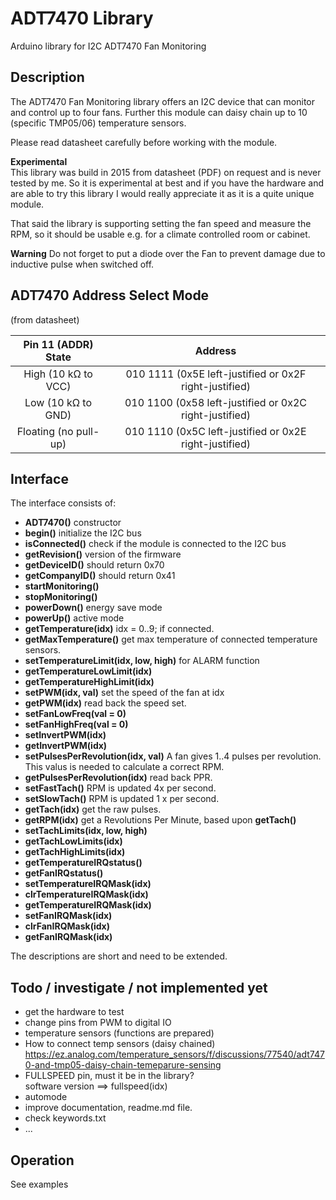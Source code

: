 # ADT7470 Library

Arduino library for I2C ADT7470 Fan Monitoring

## Description

The ADT7470 Fan Monitoring library offers an I2C device that can
monitor and control up to four fans. Further this module can daisy 
chain up to 10 (specific TMP05/06) temperature sensors.

Please read datasheet carefully before working with the module.

**Experimental**  
This library was build in 2015 from datasheet (PDF) on request and
is never tested by me. So it is experimental at best and if you have the 
hardware and are able to try this library I would really appreciate it
as it is a quite unique module.

That said the library is supporting setting the fan speed and measure 
the RPM, so it should be usable e.g. for a climate controlled room or
cabinet.

**Warning**
Do not forget to put a diode over the Fan to prevent damage due to
inductive pulse when switched off.

## ADT7470 Address Select Mode

(from datasheet)

| Pin 11 (ADDR) State | Address |
|:----:|:----:|
| High (10 kΩ to VCC) | 010 1111 (0x5E left-justified or 0x2F right-justified) |
| Low (10 kΩ to GND) | 010 1100 (0x58 left-justified or 0x2C right-justified) |
| Floating (no pull-up) | 010 1110 (0x5C left-justified or 0x2E right-justified) |


## Interface

The interface consists of:

- **ADT7470()** constructor
- **begin()** initialize the I2C bus
- **isConnected()** check if the module is connected to the I2C bus
- **getRevision()** version of the firmware
- **getDeviceID()** should return 0x70
- **getCompanyID()** should return 0x41
- **startMonitoring()** 
- **stopMonitoring()**
- **powerDown()** energy save mode
- **powerUp()** active mode
- **getTemperature(idx)** idx = 0..9; if connected. 
- **getMaxTemperature()** get max temperature of connected temperature sensors.
- **setTemperatureLimit(idx, low, high)** for ALARM function
- **getTemperatureLowLimit(idx)**
- **getTemperatureHighLimit(idx)**
- **setPWM(idx, val)** set the speed of the fan at idx
- **getPWM(idx)** read back the speed set. 
- **setFanLowFreq(val = 0)** 
- **setFanHighFreq(val = 0)** 
- **setInvertPWM(idx)**
- **getInvertPWM(idx)**
- **setPulsesPerRevolution(idx, val)** A fan gives 1..4 pulses per revolution. 
This valus is needed to calculate a correct RPM.
- **getPulsesPerRevolution(idx)** read back PPR.
- **setFastTach()** RPM is updated 4x per second.
- **setSlowTach()** RPM is updated 1 x per second. 
- **getTach(idx)** get the raw pulses.
- **getRPM(idx)** get a Revolutions Per Minute, based upon **getTach()**
- **setTachLimits(idx, low, high)** 
- **getTachLowLimits(idx)** 
- **getTachHighLimits(idx)** 
- **getTemperatureIRQstatus()**
- **getFanIRQstatus()**
- **setTemperatureIRQMask(idx)**
- **clrTemperatureIRQMask(idx)**
- **getTemperatureIRQMask(idx)**
- **setFanIRQMask(idx)**
- **clrFanIRQMask(idx)**
- **getFanIRQMask(idx)**

The descriptions are short and need to be extended. 

## Todo / investigate / not implemented yet

- get the hardware to test 
- change pins from PWM to digital IO
- temperature sensors    (functions are prepared)
- How to connect temp sensors  (daisy chained)  
https://ez.analog.com/temperature_sensors/f/discussions/77540/adt7470-and-tmp05-daisy-chain-temeparure-sensing
- FULLSPEED pin, must it be in the library?  
software version ==> fullspeed(idx)
- automode
- improve documentation, readme.md file.
- check keywords.txt
- ...


## Operation

See examples

